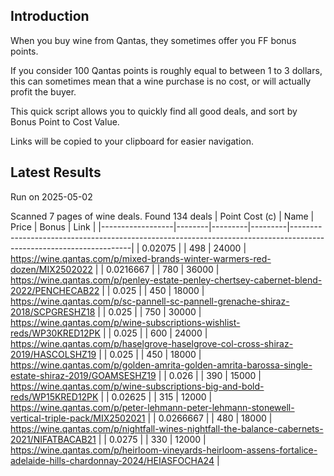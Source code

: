 ## Introduction

When you buy wine from Qantas, they sometimes offer you FF bonus points. 

If you consider 100 Qantas points is roughly equal to between 1 to 3 dollars, this can sometimes mean that a wine purchase is no cost, or will actually profit the buyer.

This quick script allows you to quickly find all good deals, and sort by Bonus Point to Cost Value.

Links will be copied to your clipboard for easier navigation.

## Latest Results

Run on 2025-05-02

Scanned 7 pages of wine deals.
Found 134 deals
|   Point Cost (c) | Name   |   Price |   Bonus | Link                                                                                                               |
|------------------|--------|---------|---------|--------------------------------------------------------------------------------------------------------------------|
|        0.02075   |        |     498 |   24000 | https://wine.qantas.com/p/mixed-brands-winter-warmers-red-dozen/MIX2502022                                         |
|        0.0216667 |        |     780 |   36000 | https://wine.qantas.com/p/penley-estate-penley-chertsey-cabernet-blend-2022/PENCHECAB22                            |
|        0.025     |        |     450 |   18000 | https://wine.qantas.com/p/sc-pannell-sc-pannell-grenache-shiraz-2018/SCPGRESHZ18                                   |
|        0.025     |        |     750 |   30000 | https://wine.qantas.com/p/wine-subscriptions-wishlist-reds/WP30KRED12PK                                            |
|        0.025     |        |     600 |   24000 | https://wine.qantas.com/p/haselgrove-haselgrove-col-cross-shiraz-2019/HASCOLSHZ19                                  |
|        0.025     |        |     450 |   18000 | https://wine.qantas.com/p/golden-amrita-golden-amrita-barossa-single-estate-shiraz-2019/GOAMSESHZ19                |
|        0.026     |        |     390 |   15000 | https://wine.qantas.com/p/wine-subscriptions-big-and-bold-reds/WP15KRED12PK                                        |
|        0.02625   |        |     315 |   12000 | https://wine.qantas.com/p/peter-lehmann-peter-lehmann-stonewell-vertical-triple-pack/MIX2502021                    |
|        0.0266667 |        |     480 |   18000 | https://wine.qantas.com/p/nightfall-wines-nightfall-the-balance-cabernets-2021/NIFATBACAB21                        |
|        0.0275    |        |     330 |   12000 | https://wine.qantas.com/p/heirloom-vineyards-heirloom-assens-fortalice-adelaide-hills-chardonnay-2024/HEIASFOCHA24 |

